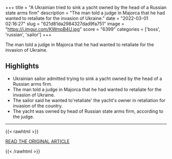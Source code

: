 +++
title = "A Ukrainian tried to sink a yacht owned by the head of a Russian state arms firm"
description = "The man told a judge in Majorca that he had wanted to retaliate for the invasion of Ukraine."
date = "2022-03-01 02:16:27"
slug = "621d81da2984327dad9fa751"
image = "https://i.imgur.com/KWmpB4U.jpg"
score = "6399"
categories = ['boss', 'russian', 'sailor']
+++

The man told a judge in Majorca that he had wanted to retaliate for the invasion of Ukraine.

## Highlights

- Ukrainian sailor admitted trying to sink a yacht owned by the head of a Russian arms firm.
- The man told a judge in Majorca that he had wanted to retaliate for the invasion of Ukraine.
- The sailor said he wanted to'retaliate' the yacht's owner in retaliation for invasion of the country.
- The yacht was owned by head of Russian state arms firm, according to the judge.

---

{{< rawhtml >}}
  <p class="article-category">
    <a target="_blank" href="https://www.bbc.co.uk/news/world-europe-60553124">READ THE ORIGINAL ARTICLE</a>
  </p>
{{< /rawhtml >}}
